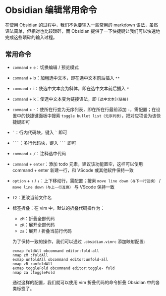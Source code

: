 # Obsidian 编辑常用命令

在使用 Obsidian 的过程中，我们不免要输入一些常用的 markdown 语法，虽然语法简单，但相对也比较琐碎，而 Obsidian 提供了一下快捷键让我们可以快速地完成这些琐碎的输入过程。

## 常用命令

- `command` + `e`：切换编辑 / 预览模式
- `command` + b：加粗选中文本，即在选中文本前后插入 `**`
- `command` + i：使选中文本变为斜体，即在选中文本前后插入 `*`
- `command` + k：使选中文本变为链接语法，即 `[选中文本](链接)`
- `command` + -：使所在行变为无序列表，即在所在行最前添加 `-`，需配置；在设置中的快捷键面板中搜索 `toggle bullet list（无序列表）`，把对应项设为该快捷键即可 
- `` ` ``：行内代码块，键入 `` ` `` 即可
- `` ``` ``：多行代码块，键入 `` ``` `` 即可 
- `command` + `/`：注释选中代码
- `command` + `enter`：添加 todo 元素，建议该功能置空，这样可以使用 command + enter 新建一行，和 VScode 或其他软件保持一致
- `option` + `↑` / `↓`：上下移动行，需配置；搜索 `move line down（与下一行互换）` / `move line down（与上一行互换）` 与 VScode 保持一致
- `f2`：更改当前文件名
- 标签折叠：在 vim 中，默认的折叠代码操作为：
 
  + `zM`：折叠全部代码
  + `zR`：展开全部代码
  + `za`：展开 / 折叠当前行代码
  
  为了保持一致的操作，我们可以通过 `.obsidian.vimrc` 添加映射配置:

    ```shell
    exmap foldAll obcommand editor:fold-all
    nmap zM :foldAll
    exmap unfoldAll obcommand editor:unfold-all
    nmap zR :unfoldAll
    exmap toggleFold obcommand editor:toggle- fold
    nmap za :toggleFold
    ```
  通过这样的配置，我们就可以使用 vim 折叠代码的命令折叠 Obsidian 中的各类标签了。